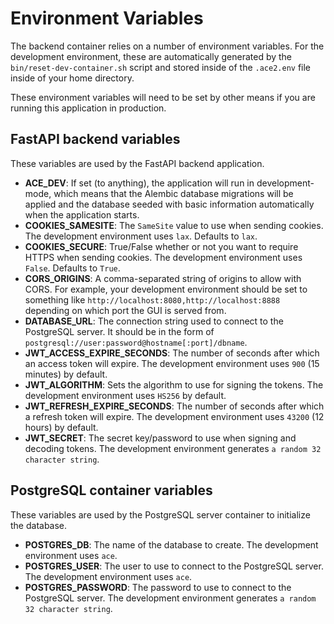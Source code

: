# Environment Variables
The backend container relies on a number of environment variables. For the development environment, these are automatically generated by the `bin/reset-dev-container.sh` script and stored inside of the `.ace2.env` file inside of your home directory.

These environment variables will need to be set by other means if you are running this application in production.

## FastAPI backend variables
These variables are used by the FastAPI backend application.

- **ACE_DEV**: If set (to anything), the application will run in development-mode, which means that the Alembic database migrations will be applied and the database seeded with basic information automatically when the application starts.
- **COOKIES_SAMESITE**: The `SameSite` value to use when sending cookies. The development environment uses `lax`. Defaults to `lax`.
- **COOKIES_SECURE**: True/False whether or not you want to require HTTPS when sending cookies. The development environment uses `False`. Defaults to `True`.
- **CORS_ORIGINS**: A comma-separated string of origins to allow with CORS. For example, your development environment should be set to something like `http://localhost:8080,http://localhost:8888` depending on which port the GUI is served from.
- **DATABASE_URL**: The connection string used to connect to the PostgreSQL server. It should be in the form of `postgresql://user:password@hostname[:port]/dbname`.
- **JWT_ACCESS_EXPIRE_SECONDS**: The number of seconds after which an access token will expire. The development environment uses `900` (15 minutes) by default.
- **JWT_ALGORITHM**: Sets the algorithm to use for signing the tokens. The development environment uses `HS256` by default.
- **JWT_REFRESH_EXPIRE_SECONDS**: The number of seconds after which a refresh token will expire. The development environment uses `43200` (12 hours) by default.
- **JWT_SECRET**: The secret key/password to use when signing and decoding tokens. The development environment generates `a random 32 character string`.

## PostgreSQL container variables
These variables are used by the PostgreSQL server container to initialize the database.

- **POSTGRES_DB**: The name of the database to create. The development environment uses `ace`.
- **POSTGRES_USER**: The user to use to connect to the PostgreSQL server. The development environment uses `ace`.
- **POSTGRES_PASSWORD**: The password to use to connect to the PostgreSQL server. The development environment generates `a random 32 character string`.
